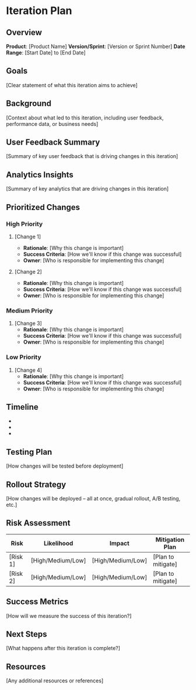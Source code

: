 # Iteration Plan

## Overview

**Product**: [Product Name]
**Version/Sprint**: [Version or Sprint Number]
**Date Range**: [Start Date] to [End Date]

## Goals

[Clear statement of what this iteration aims to achieve]

## Background

[Context about what led to this iteration, including user feedback, performance data, or business needs]

## User Feedback Summary

[Summary of key user feedback that is driving changes in this iteration]

## Analytics Insights

[Summary of key analytics that are driving changes in this iteration]

## Prioritized Changes

### High Priority

1. [Change 1]
   - **Rationale**: [Why this change is important]
   - **Success Criteria**: [How we'll know if this change was successful]
   - **Owner**: [Who is responsible for implementing this change]

2. [Change 2]
   - **Rationale**: [Why this change is important]
   - **Success Criteria**: [How we'll know if this change was successful]
   - **Owner**: [Who is responsible for implementing this change]

### Medium Priority

1. [Change 3]
   - **Rationale**: [Why this change is important]
   - **Success Criteria**: [How we'll know if this change was successful]
   - **Owner**: [Who is responsible for implementing this change]

### Low Priority

1. [Change 4]
   - **Rationale**: [Why this change is important]
   - **Success Criteria**: [How we'll know if this change was successful]
   - **Owner**: [Who is responsible for implementing this change]

## Timeline

- [Date]: [Milestone]
- [Date]: [Milestone]
- [Date]: [Milestone]

## Testing Plan

[How changes will be tested before deployment]

## Rollout Strategy

[How changes will be deployed – all at once, gradual rollout, A/B testing, etc.]

## Risk Assessment

| Risk | Likelihood | Impact | Mitigation Plan |
|------|------------|--------|----------------|
| [Risk 1] | [High/Medium/Low] | [High/Medium/Low] | [Plan to mitigate] |
| [Risk 2] | [High/Medium/Low] | [High/Medium/Low] | [Plan to mitigate] |

## Success Metrics

[How will we measure the success of this iteration?]

## Next Steps

[What happens after this iteration is complete?]

## Resources

[Any additional resources or references]